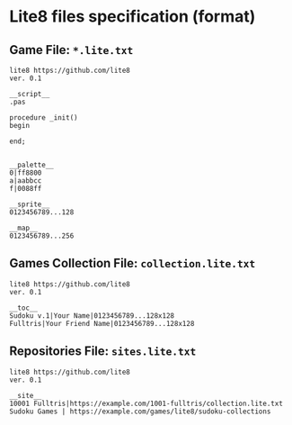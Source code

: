 # Lite8 files specification (format)

## Game File: `*.lite.txt`
```
lite8 https://github.com/lite8
ver. 0.1

__script__
.pas

procedure _init()
begin

end;


__palette__
0|ff8800
a|aabbcc
f|0088ff

__sprite__
0123456789...128

__map__
0123456789...256
```


## Games Collection File: `collection.lite.txt`
```
lite8 https://github.com/lite8
ver. 0.1

__toc__
Sudoku v.1|Your Name|0123456789...128x128
Fulltris|Your Friend Name|0123456789...128x128
```

## Repositories File: `sites.lite.txt`
```
lite8 https://github.com/lite8
ver. 0.1

__site__
10001 Fulltris|https://example.com/1001-fulltris/collection.lite.txt
Sudoku Games | https://example.com/games/lite8/sudoku-collections
```